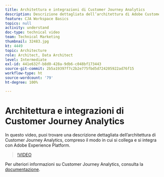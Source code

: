 ```yaml
---
title: Architettura e integrazioni di Customer Journey Analytics
description: Descrizione dettagliata dell’architettura di Adobe Customer Journey Analytics, compreso il modo in cui si collega e si integra con Adobe Experience Platform.
feature: CJA Workspace Basics
topics: null
activity: understand
doc-type: technical video
team: Technical Marketing
thumbnail: 32483.jpg
kt: 4449
topic: Architecture
role: Architect, Data Architect
level: Intermediate
exl-id: 441e632f-b8d0-428a-9db6-c048bf173443
source-git-commit: 2b5a19397f7c2b2e775fbd5d724205922ad76f15
workflow-type: ht
source-wordcount: '79'
ht-degree: 100%

---
```


# Architettura e integrazioni di Customer Journey Analytics

In questo video, puoi trovare una descrizione dettagliata dell’architettura di Customer Journey Analytics, compreso il modo in cui si collega e si integra con Adobe Experience Platform.

>[!VIDEO](https://video.tv.adobe.com/v/32483/?quality=12)

Per ulteriori informazioni su Customer Journey Analytics, consulta la [documentazione](https://docs.adobe.com/content/help/it-IT/analytics-platform/using/cja-landing.html).
